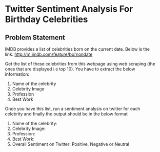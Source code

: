 # Twitter Sentiment Analysis For Birthday Celebrities
## Problem Statement
IMDB provides a list of celebrities born on the current date. Below is the link: http://m.imdb.com/feature/bornondate

Get the list of these celebrities from this webpage using web scraping (the ones that are displayed i.e top 10). You have to extract the below information:

  1. Name of the celebrity
  2. Celebrity Image
  3. Profession
  4. Best Work
  
Once you have this list, run a sentiment analysis on twitter for each celebrity and finally the output should be in the below format

  1. Name of the celebrity:
  2. Celebrity Image:
  3. Profession:
  4. Best Work:
  5. Overall Sentiment on Twitter: Positive, Negative or Neutral

